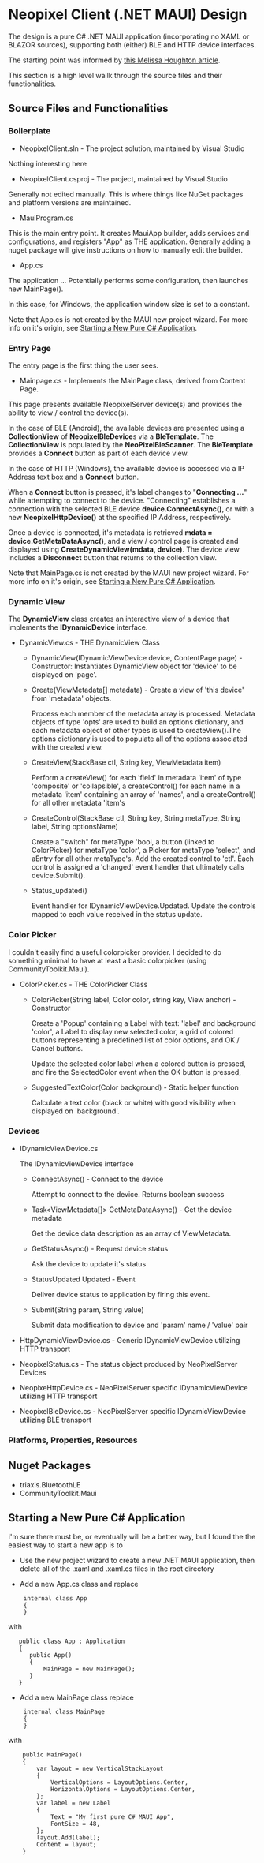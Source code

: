 # Neopixel Client (.NET MAUI) Design
 The design is a pure C# .NET MAUI application (incorporating no XAML or BLAZOR sources), supporting both (either) BLE and HTTP device interfaces.
 
 The starting point was informed by [this Melissa Houghton article](https://melissahoughton-dev.medium.com/getting-started-net-maui-dc3522df6de3).
 
 This section is a high level wallk through the source files and their functionalities.

## Source Files and Functionalities

### Boilerplate
* NeopixelClient.sln - The project solution, maintained by Visual Studio

Nothing interesting here
* NeopixelClient.csproj - The project, maintained by Visual Studio

Generally not edited manually. This is where things like NuGet packages and platform versions 
are maintained.
* MauiProgram.cs

This is the main entry point. It creates  MauiApp builder, adds services and configurations, and registers "App"
as THE application. Generally adding a nuget package will give instructions on how to manually edit the builder.
* App.cs

The application ... Potentially performs some configuration, then launches new MainPage().

In this case, for Windows, the application window size is set to a constant.

Note that App.cs is not created by the MAUI new project wizard. For more info on it's origin, see [Starting a New Pure C# Application](#starting-app).

### Entry Page
The entry page is the first thing the user sees. 
* Mainpage.cs - Implements the MainPage class, derived from Content Page. 

This page presents available NeopixelServer device(s) and provides the ability to view / control the device(s). 

In the case of BLE (Android), the available devices are presented using a **CollectionView** of **NeopixelBleDevice**s via a **BleTemplate**. The **CollectionView** is populated by the **NeoPixelBleScanner**. The **BleTemplate** provides a **Connect** button as part of each device view. 

In the case of HTTP (Windows), the available device is accessed via a IP Address text box and a **Connect** button.

When a **Connect** button is pressed, it's label changes to "**Connecting ...**" while attempting to connect to the device. 
"Connecting" establishes a connection with the selected BLE device **device.ConnectAsync()**, or with a new **NeopixelHttpDevice()** at the specified IP Address, respectively.

Once a device is connected, it's metadata is retrieved **mdata = device.GetMetaDataAsync()**, and a view / control page is created and displayed using **CreateDynamicView(mdata, device)**. The device view includes a **Disconnect** button that returns to the collection view.


Note that MainPage.cs is not created by the MAUI new project wizard. For more info on it's origin, see [Starting a New Pure C# Application](#starting-app).

### Dynamic View
The **DynamicView** class creates an interactive view of a device that implements the **IDynamicDevice** interface.

* DynamicView.cs - THE DynamicView Class
     * DynamicView(IDynamicViewDevice device, ContentPage page) - Constructor: Instantiates DynamicView object for 'device' to be displayed on 'page'.

     * Create(ViewMetadata[] metadata) - Create a view of 'this device' from 'metadata' objects.

       Process each member of the metadata array is processed. Metadata objects of type 'opts' are used to build an options dictionary, and each metadata object of other types is used to createView().The options dictionary is used to populate all of the options associated with the created view.

     * CreateView(StackBase ctl, String key, ViewMetadata item)

       Perform a createView() for each 'field' in metadata 'item' of type 'composite' or 'collapsible', a createControl() for each name in a metadata 'item' containing an array of 'names', and a createControl() for all other metadata 'item's

     * CreateControl(StackBase ctl, String key, String metaType, String label, String optionsName)

       Create a "switch" for metaType 'bool, a button (linked to ColorPicker) for metaType 'color', a Picker for metaType 'select', and aEntry for all other metaType's. Add the created control to 'ctl'. Each control is assigned a 'changed' event handler that ultimately calls device.Submit().

     * Status_updated() 
       
       Event handler for IDynamicViewDevice.Updated. Update the controls mapped to each value received in the status update.

### Color Picker
I couldn't easily find a useful colorpicker provider. I decided to do something minimal to have at least a basic colorpicker (using CommunityToolkit.Maui).


* ColorPicker.cs - THE ColorPicker Class
     * ColorPicker(String label, Color color, string key, View anchor) - Constructor

       Create a 'Popup' containing a Label with text: 'label' and background 'color', a Label to display new selected color, a grid of colored buttons representing a predefined list of color options, and OK / Cancel buttons.

       Update the selected color label when a colored button is pressed, and fire the SelectedColor event when the OK button is pressed,

     * SuggestedTextColor(Color background) - Static helper function

       Calculate a text color (black or white) with good visibility when displayed on 'background'.

### Devices
* IDynamicViewDevice.cs

  The IDynamicViewDevice interface

    * ConnectAsync() - Connect to the device

      Attempt to connect to the device. Returns boolean success
    * Task<ViewMetadata[]> GetMetaDataAsync() - Get the device metadata

      Get the device data description as an array of ViewMetadata.
    * GetStatusAsync() - Request device status

      Ask the device to update it's status
    * StatusUpdated Updated - Event

      Deliver device status to application by firing this event.
    * Submit(String param, String value)

      Submit data modification to device and 'param' name / 'value' pair
    
* HttpDynamicViewDevice.cs - Generic IDynamicViewDevice utilizing HTTP transport
* NeopixelStatus.cs - The status object produced by NeoPixelServer Devices
* NeopixeHttpDevice.cs - NeoPixelServer specific IDynamicViewDevice utilizing HTTP transport
* NeopixelBleDevice.cs - NeoPixelServer specific IDynamicViewDevice utilizing BLE transport

### Platforms, Properties, Resources

## Nuget Packages
* triaxis.BluetoothLE
* CommunityToolkit.Maui

<h2 id="starting-app">Starting a New Pure C# Application</h2>
I'm sure there must be, or eventually will be a better way, but I found the the easiest way to start a new app is to

* Use the 
new project wizard to create a new .NET MAUI application, then delete all of the .xaml and .xaml.cs files in the root directory

* Add a new App.cs class and replace

       internal class App
       {
       }

with

       public class App : Application
       {
          public App()
          {
              MainPage = new MainPage();
          }
       }

* Add a new MainPage class replace

       internal class MainPage
       {
       }

with

        public MainPage()
        {
            var layout = new VerticalStackLayout
            {
                VerticalOptions = LayoutOptions.Center,
                HorizontalOptions = LayoutOptions.Center,
            };
            var label = new Label
            {
                Text = "My first pure C# MAUI App",
                FontSize = 48,
            };
            layout.Add(label); 
            Content = layout;
        }
